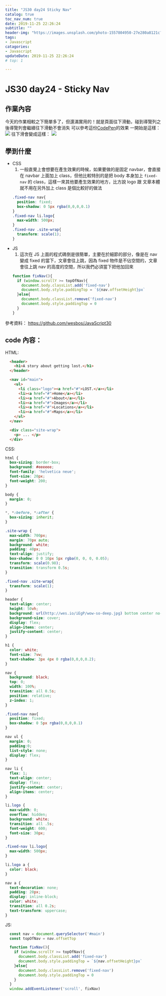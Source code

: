 ```yaml
---
title: "JS30 day24 Sticky Nav"
catalog: true
toc_nav_num: true
date: 2019-11-25 22:26:24
subtitle: ""
header-img: "https://images.unsplash.com/photo-1557804950-27e280a8121c?ixlib=rb-1.2.1&ixid=eyJhcHBfaWQiOjEyMDd9&auto=format&fit=crop&w=1950&q=80"
tags:
- Javascript
catagories:
- Javascript
updateDate: 2019-11-25 22:26:24
# top: 1

---
```

# JS30 day24 - Sticky Nav

## 作業內容

今天的作業相較之下簡單多了，但還滿實用的！就是頁面往下滑動，碰到導覽列之後導覽列會繼續往下滑動不會消失
可以參考這份[CodePen](https://codepen.io/gbvjpsln/pen/zYYQERR)的效果
一開始是這樣：
![](https://i.imgur.com/2Z42QXN.jpg)
往下滑會變成這樣：
![](https://i.imgur.com/cJbXlKJ.png)
## 學到什麼

- CSS
  1. 一般直覺上會想要在產生效果的時候，如果要做的是固定 navbar，會直接在 navbar 上面加上 class，但他比較特別的是把 body 本身加上 `fixed-nav` 的 class，這樣一來其他要產生效果的地方，比方說 logo 跟 文章本體就不用在另外加上 class 是個比較好的做法
  ```css
  .fixed-nav nav{
    position: fixed;
    box-shadow: 0 5px rgba(0,0,0,0.1)
  }
  .fixed-nav li.logo{
    max-width: 500px;
  }
  .fixed-nav .site-wrap{
    transform: scale(1);
  }
  ```
- JS
  1. 這次在 JS 上面的程式碼倒是很簡單，主要在於細節的部分，像是在 nav 變成 fixed 的當下，文章會往上跳，因為 fixed 物件是不佔空間的，文章會往上跳 nav 的高度的空間，所以我們必須當下把他加回來
  ```js
  function fixNav(){
    if (window.scrollY >= topOfNav){
      document.body.classList.add('fixed-nav')
      document.body.style.paddingTop = `${nav.offsetHeight}px`
    }else{
      document.body.classList.remove('fixed-nav')
      document.body.style.paddingTop = 0
    }
  }
  ```
  
參考資料：
https://github.com/wesbos/JavaScript30

## code 內容：
HTML:
```html
  <header>
    <h1>A story about getting lost.</h1>
  </header>

  <nav id="main">
    <ul>
      <li class="logo"><a href="#">LOST.</a></li>
      <li><a href="#">Home</a></li>
      <li><a href="#">About</a></li>
      <li><a href="#">Images</a></li>
      <li><a href="#">Locations</a></li>
      <li><a href="#">Maps</a></li>
    </ul>
  </nav>

  <div class="site-wrap">
    <p> ... </p>
  </div>
```
CSS:
```css
html {
  box-sizing: border-box;
  background: #eeeeee;
  font-family: 'helvetica neue';
  font-size: 20px;
  font-weight: 200;
}

body {
  margin: 0;
}

*, *:before, *:after {
  box-sizing: inherit;
}

.site-wrap {
  max-width: 700px;
  margin: 70px auto;
  background: white;
  padding: 40px;
  text-align: justify;
  box-shadow: 0 0 10px 5px rgba(0, 0, 0, 0.05);
  transform: scale(0.98);
  transition: transform 0.5s;
}

.fixed-nav .site-wrap{
  transform: scale(1);
}

header {
  text-align: center;
  height: 50vh;
  background: url(http://wes.io/iEgP/wow-so-deep.jpg) bottom center no-repeat;
  background-size: cover;
  display: flex;
  align-items: center;
  justify-content: center;
}

h1 {
  color: white;
  font-size: 7vw;
  text-shadow: 3px 4px 0 rgba(0,0,0,0.2);
}

nav {
  background: black;
  top: 0;
  width: 100%;
  transition: all 0.5s;
  position: relative;
  z-index: 1;
}

.fixed-nav nav{
  position: fixed;
  box-shadow: 0 5px rgba(0,0,0,0.1)
}

nav ul {
  margin: 0;
  padding:0;
  list-style: none;
  display: flex;
}

nav li {
  flex: 1;
  text-align: center;
  display: flex;
  justify-content: center;
  align-items: center;
}

li.logo {
  max-width: 0;
  overflow: hidden;
  background: white;
  transition: all .5s;
  font-weight: 600;
  font-size: 30px;
}

.fixed-nav li.logo{
  max-width: 500px;
}

li.logo a {
  color: black;
}

nav a {
  text-decoration: none;
  padding: 20px;
  display: inline-block;
  color: white;
  transition: all 0.2s;
  text-transform: uppercase;
}

```
JS:
```js
  const nav = document.querySelector('#main')
  const topOfNav = nav.offsetTop

  function fixNav(){
    if (window.scrollY >= topOfNav){
      document.body.classList.add('fixed-nav')
      document.body.style.paddingTop = `${nav.offsetHeight}px`
    }else{
      document.body.classList.remove('fixed-nav')
      document.body.style.paddingTop = 0
    }
  }
  window.addEventListener('scroll', fixNav)
```